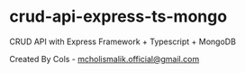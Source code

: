 # crud-api-express-ts-mongo
CRUD API with Express Framework + Typescript + MongoDB

Created By Cols - mcholismalik.official@gmail.com